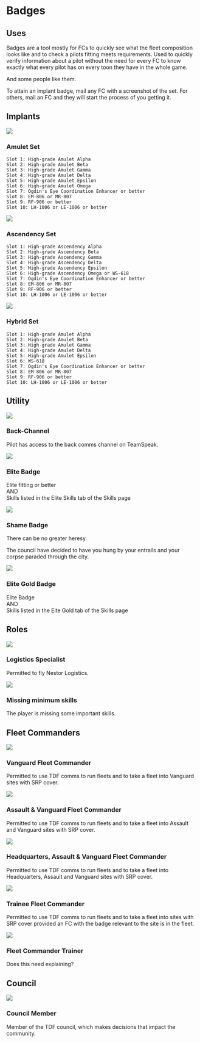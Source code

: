 # Badges

## Uses

Badges are a tool mostly for FCs to quickly see what the fleet composition looks like and to check a pilots fitting meets requirements. Used to quickly verify information about a pilot without the need for every FC to know exactly what every pilot has on every toon they have in the whole game.

And some people like them.

To attain an implant badge, mail any FC with a screenshot of the set. For others, mail an FC and they will start the process of you getting it.

## Implants

![](a.png)

### Amulet Set

    Slot 1: High-grade Amulet Alpha
    Slot 2: High-grade Amulet Beta
    Slot 3: High-grade Amulet Gamma
    Slot 4: High-grade Amulet Delta
    Slot 5: High-grade Amulet Epsilon
    Slot 6: High-grade Amulet Omega
    Slot 7: Ogdin's Eye Coordination Enhancer or better
    Slot 8: EM-806 or MR-807
    Slot 9: RF-906 or better
    Slot 10: LH-1006 or LE-1006 or better

![](w.png)

### Ascendency Set

    Slot 1: High-grade Ascendency Alpha
    Slot 2: High-grade Ascendency Beta
    Slot 3: High-grade Ascendency Gamma
    Slot 4: High-grade Ascendency Delta
    Slot 5: High-grade Ascendency Epsilon
    Slot 6: High-grade Ascendency Omega or WS-618
    Slot 7: Ogdin's Eye Coordination Enhancer or better
    Slot 8: EM-806 or MR-807
    Slot 9: RF-906 or better
    Slot 10: LH-1006 or LE-1006 or better

![](h.png)

### Hybrid Set

    Slot 1: High-grade Amulet Alpha
    Slot 2: High-grade Amulet Beta
    Slot 3: High-grade Amulet Gamma
    Slot 4: High-grade Amulet Delta
    Slot 5: High-grade Amulet Epsilon
    Slot 6: WS-618
    Slot 7: Ogdin's Eye Coordination Enhancer or better
    Slot 8: EM-806 or MR-807
    Slot 9: RF-906 or better
    Slot 10: LH-1006 or LE-1006 or better

## Utility

![](b.png)

### Back-Channel

Pilot has access to the back comms channel on TeamSpeak.

![](e.png)

### Elite Badge

Elite fitting or better  
AND  
Skills listed in the Elite Skills tab of the Skills page

![](shame.png)

### Shame Badge

There can be no greater heresy.

The council have decided to have you hung by your entrails and your corpse paraded through the city.

![](egold.png)

### Elite Gold Badge

Elite Badge  
AND  
Skills listed in the Eite Gold tab of the Skills page

## Roles

![](l.png)

### Logistics Specialist

Permitted to fly Nestor Logistics.

![](alpha.png)

### Missing minimum skills

The player is missing some important skills.

## Fleet Commanders

![](vg.png)

### Vanguard Fleet Commander

Permitted to use TDF comms to run fleets and to take a fleet into Vanguard sites with SRP cover.

![](as.png)

### Assault & Vanguard Fleet Commander

Permitted to use TDF comms to run fleets and to take a fleet into Assault and Vanguard sites with SRP cover.

![](hq.png)

### Headquarters, Assault & Vanguard Fleet Commander

Permitted to use TDF comms to run fleets and to take a fleet into Headquarters, Assault and Vanguard sites with SRP cover.

![](trainee.png)

### Trainee Fleet Commander

Permitted to use TDF comms to run fleets and to take a fleet into sites with SRP cover provided an FC with the badge relevant to the site is in the fleet.

![](trainer.png)

### Fleet Commander Trainer

Does this need explaining?

## Council

![](c.png)

### Council Member

Member of the TDF council, which makes decisions that impact the community.
